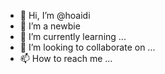 - 👋 Hi, I’m @hoaidi
- 👀 I’m a newbie 
- 🌱 I’m currently learning ...
- 💞️ I’m looking to collaborate on ...
- 📫 How to reach me ...

<!---
hoaidi/hoaidi is a ✨ special ✨ repository because its `README.md` (this file) appears on your GitHub profile.
You can click the Preview link to take a look at your changes.
--->
